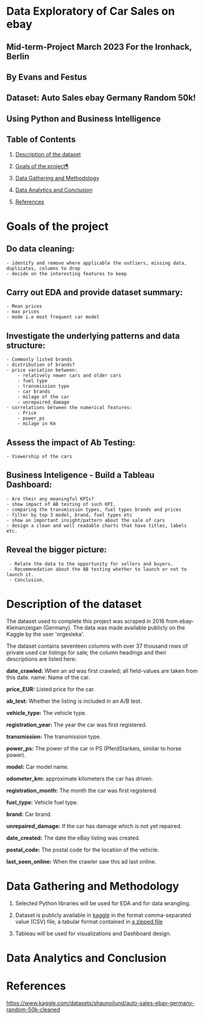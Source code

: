 # Data Exploratory of Car Sales on ebay 

## Mid-term-Project March 2023 For the Ironhack, Berlin
## By Evans and Festus
## Dataset: Auto Sales ebay Germany Random 50k!
## Using Python and Business Intelligence


##  Table of Contents
1. [Description of the dataset](#2)

1. [Goals of the project¶](#3)

2. [Data Gathering and Methodology](#4)
   
3. [Data Analytics and Conclusion](#5) 
   
4. [References](#6)

# Goals of the project

## **Do data cleaning:**
    - identify and remove where applicable the outliers, missing data, duplicates, columns to drop
    - decide on the interesting features to keep
## **Carry out EDA and provide dataset summary:** 
    - Mean prices
    - max prices 
    - mode i.e most frequent car model
## **Investigate the underlying patterns and data structure:** 
    - Commonly listed brands
    - distribution of brands?
    - price variation between: 
        - relatively newer cars and older cars
        - fuel type
        - transmission type
        - car brands
        - milage of the car
        - unrepaired_damage
    - correlations between the numerical features:
        - Price
        - power_ps 
        - milage in Km
## **Assess the impact of Ab Testing:**
    - Viewership of the cars
## **Business Inteligence - Build a Tableau Dashboard:**
    - Are their any meaningful KPIs?
    - show impact of AB testing of such KPI.
    - comparing the transmission types, fuel types brands and prices
    - filter by top 3 model, brand, fuel types etc 
    - show an important insight/pattern about the sale of cars
    - design a clean and well readable charts that have titles, labels etc. 
## **Reveal the bigger picture:** 
     - Relate the data to the opportunity for sellers and buyers.
     - Recommnedation about the AB testing whether to launch or not to launch it.
     - Conclusion.
     

#  Description of the dataset
The dataset used to complete this project was scraped in 2016 from ebay-Kleinanzeigan (Germany).
The data was made available publicly on the Kaggle by the user 'orgesleka'. 

The dataset contains seventeen columns with over 37 thousand rows of private used car listings for sale; 
the column headings and their descriptions are listed here:

**date_crawled:** When an ad was first crawled; all field-values are taken from this date.
name: Name of the car.

**price_EUR:** Listed price for the car.

**ab_test:** Whether the listing is included in an A/B test.

**vehicle_type:** The vehicle type.

**registration_year:** The year the car was first registered.

**transmission:** The transmission type.

**power_ps:** The power of the car in PS (PferdStarkeis, similar to horse power).

**model:** Car model name.

**odometer_km:** approximate kilometers the car has driven.

**registration_month:** The month the car was first registered.

**fuel_type:** Vehicle fuel type.

**brand:** Car brand.

**unrepaired_damage:** If the car has damage which is not yet repaired.

**date_created:** The date the eBay listing was created.

**postal_code:** The postal code for the location of the vehicle.

**last_seen_online:** When the crawler saw this ad last online.



# Data Gathering and Methodology

1. Selected Python libraries will be used for EDA and for data wrangling. 
2. Dataset is publicly available in [kaggle](https://www.kaggle.com/datasets/sijovm/used-cars-data-from-ebay-kleinanzeigen) in the format comma-separated value (CSV) file, a tabular format contained in [a zipped file](https://www.kaggle.com/datasets/sijovm/used-cars-data-from-ebay-kleinanzeigen/download?datasetVersionNumber=1)

3. Tableau will be used for visualizations and Dashboard design. 

# Data Analytics and Conclusion


#  References
https://www.kaggle.com/datasets/shaunoilund/auto-sales-ebay-germany-random-50k-cleaned
